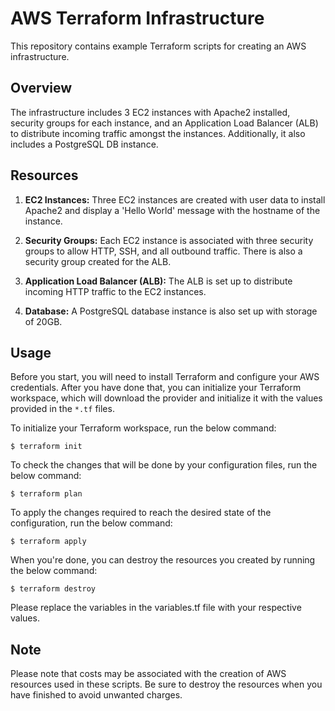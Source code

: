 # AWS Terraform Infrastructure

This repository contains example Terraform scripts for creating an AWS infrastructure.

## Overview

The infrastructure includes 3 EC2 instances with Apache2 installed, security groups for each instance, and an Application Load Balancer (ALB) to distribute incoming traffic amongst the instances. Additionally, it also includes a PostgreSQL DB instance.

## Resources

1. **EC2 Instances:** Three EC2 instances are created with user data to install Apache2 and display a 'Hello World' message with the hostname of the instance. 

2. **Security Groups:** Each EC2 instance is associated with three security groups to allow HTTP, SSH, and all outbound traffic. There is also a security group created for the ALB.

3. **Application Load Balancer (ALB):** The ALB is set up to distribute incoming HTTP traffic to the EC2 instances.

4. **Database:** A PostgreSQL database instance is also set up with storage of 20GB.

## Usage

Before you start, you will need to install Terraform and configure your AWS credentials. After you have done that, you can initialize your Terraform workspace, which will download the provider and initialize it with the values provided in the `*.tf` files.

To initialize your Terraform workspace, run the below command:

```shell
$ terraform init
```

To check the changes that will be done by your configuration files, run the below command:

```shell
$ terraform plan
```

To apply the changes required to reach the desired state of the configuration, run the below command:

```shell
$ terraform apply
```

When you're done, you can destroy the resources you created by running the below command:

```shell
$ terraform destroy
```

Please replace the variables in the variables.tf file with your respective values.

## Note

Please note that costs may be associated with the creation of AWS resources used in these scripts. Be sure to destroy the resources when you have finished to avoid unwanted charges.